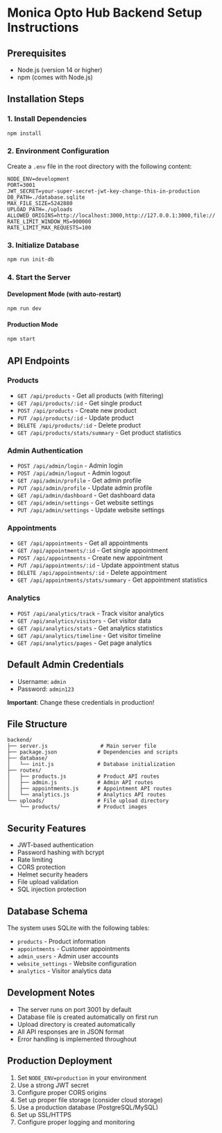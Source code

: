 # Monica Opto Hub Backend Setup Instructions

## Prerequisites
- Node.js (version 14 or higher)
- npm (comes with Node.js)

## Installation Steps

### 1. Install Dependencies
```bash
npm install
```

### 2. Environment Configuration
Create a `.env` file in the root directory with the following content:
```
NODE_ENV=development
PORT=3001
JWT_SECRET=your-super-secret-jwt-key-change-this-in-production
DB_PATH=./database.sqlite
MAX_FILE_SIZE=5242880
UPLOAD_PATH=./uploads
ALLOWED_ORIGINS=http://localhost:3000,http://127.0.0.1:3000,file://
RATE_LIMIT_WINDOW_MS=900000
RATE_LIMIT_MAX_REQUESTS=100
```

### 3. Initialize Database
```bash
npm run init-db
```

### 4. Start the Server

#### Development Mode (with auto-restart)
```bash
npm run dev
```

#### Production Mode
```bash
npm start
```

## API Endpoints

### Products
- `GET /api/products` - Get all products (with filtering)
- `GET /api/products/:id` - Get single product
- `POST /api/products` - Create new product
- `PUT /api/products/:id` - Update product
- `DELETE /api/products/:id` - Delete product
- `GET /api/products/stats/summary` - Get product statistics

### Admin Authentication
- `POST /api/admin/login` - Admin login
- `POST /api/admin/logout` - Admin logout
- `GET /api/admin/profile` - Get admin profile
- `PUT /api/admin/profile` - Update admin profile
- `GET /api/admin/dashboard` - Get dashboard data
- `GET /api/admin/settings` - Get website settings
- `PUT /api/admin/settings` - Update website settings

### Appointments
- `GET /api/appointments` - Get all appointments
- `GET /api/appointments/:id` - Get single appointment
- `POST /api/appointments` - Create new appointment
- `PUT /api/appointments/:id` - Update appointment status
- `DELETE /api/appointments/:id` - Delete appointment
- `GET /api/appointments/stats/summary` - Get appointment statistics

### Analytics
- `POST /api/analytics/track` - Track visitor analytics
- `GET /api/analytics/visitors` - Get visitor data
- `GET /api/analytics/stats` - Get analytics statistics
- `GET /api/analytics/timeline` - Get visitor timeline
- `GET /api/analytics/pages` - Get page analytics

## Default Admin Credentials
- Username: `admin`
- Password: `admin123`

**Important**: Change these credentials in production!

## File Structure
```
backend/
├── server.js                 # Main server file
├── package.json             # Dependencies and scripts
├── database/
│   └── init.js              # Database initialization
├── routes/
│   ├── products.js          # Product API routes
│   ├── admin.js             # Admin API routes
│   ├── appointments.js      # Appointment API routes
│   └── analytics.js         # Analytics API routes
└── uploads/                 # File upload directory
    └── products/            # Product images
```

## Security Features
- JWT-based authentication
- Password hashing with bcrypt
- Rate limiting
- CORS protection
- Helmet security headers
- File upload validation
- SQL injection protection

## Database Schema
The system uses SQLite with the following tables:
- `products` - Product information
- `appointments` - Customer appointments
- `admin_users` - Admin user accounts
- `website_settings` - Website configuration
- `analytics` - Visitor analytics data

## Development Notes
- The server runs on port 3001 by default
- Database file is created automatically on first run
- Upload directory is created automatically
- All API responses are in JSON format
- Error handling is implemented throughout

## Production Deployment
1. Set `NODE_ENV=production` in your environment
2. Use a strong JWT secret
3. Configure proper CORS origins
4. Set up proper file storage (consider cloud storage)
5. Use a production database (PostgreSQL/MySQL)
6. Set up SSL/HTTPS
7. Configure proper logging and monitoring
